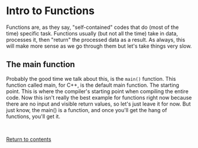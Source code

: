 # Intro to Functions
Functions are, as they say, "self-contained" codes that do (most of the time) specific task. Functions usually (but not all the time) take in data, processes it, then "return" the processed data as a result. As always, this will make more sense as we go through them but let's take things very slow.

## The main function
Probably the good time we talk about this, is the `main()` function. This function called main, for C++, is the default main function. The starting point. This is where the compiler's starting point when compiling the entire code. Now this isn't really the best example for functions right now because there are no input and visible return values, so let's just leave it for now. But just know, the main() is a function, and once you'll get the hang of functions, you'll get it.

<br>

[Return to contents](../readme.md#topics-included)